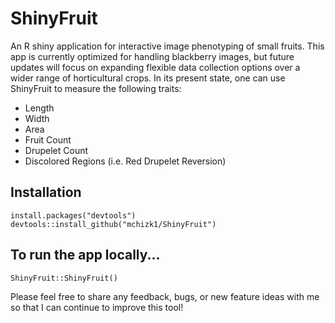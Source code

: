 # ShinyFruit

An R shiny application for interactive image phenotyping of small fruits. This app
is currently optimized for handling blackberry images, but future updates will
focus on expanding flexible data collection options over a wider range of horticultural 
crops. In its present state, one can use ShinyFruit to measure the following traits:

* Length
* Width
* Area
* Fruit Count
* Drupelet Count
* Discolored Regions (i.e. Red Drupelet Reversion)

## Installation

    install.packages("devtools")
    devtools::install_github("mchizk1/ShinyFruit")
    
## To run the app locally...

    ShinyFruit::ShinyFruit()
    
Please feel free to share any feedback, bugs, or new feature ideas with me so that I can continue
to improve this tool!
